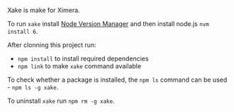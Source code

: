 Xake is make for Ximera.

To run `xake` install [Node Version Manager](https://github.com/creationix/nvm) and then install node.js `nvm install 6`.

After clonning this project run:
- `npm install` to install required dependencies
- `npm link` to make `xake` command available

To check whether a package is installed, the `npm ls` command can be used - `npm ls -g xake`.

To uninstall `xake` run `npm rm -g xake`.
